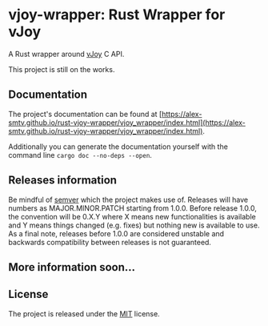 # vjoy-wrapper: Rust Wrapper for vJoy
A Rust wrapper around [vJoy](https://sourceforge.net/projects/vjoystick/) C API.

This project is still on the works.

## Documentation
The project's documentation can be found at [https://alex-smtv.github.io/rust-vjoy-wrapper/vjoy_wrapper/index.html](https://alex-smtv.github.io/rust-vjoy-wrapper/vjoy_wrapper/index.html).

Additionally you can generate the documentation yourself with the command line `cargo doc --no-deps --open`.

## Releases information
Be mindful of [semver](https://semver.org/) which the project makes use of. Releases will have numbers as MAJOR.MINOR.PATCH starting from 1.0.0. Before release 1.0.0, the convention will be 0.X.Y where X means new functionalities is available and Y means things changed (e.g. fixes) but nothing new is available to use. As a final note, releases before 1.0.0 are considered unstable and backwards compatibility between releases is not guaranteed.

## More information soon...

## License
The project is released under the [MIT](./LICENSE.md) license.